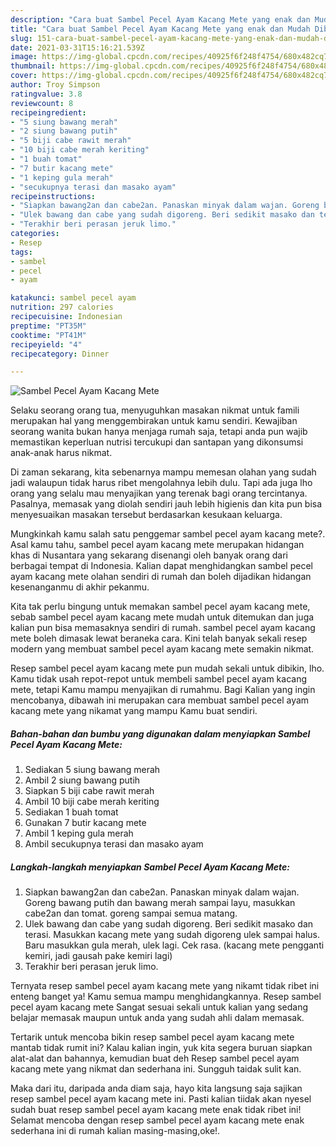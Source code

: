 ```yaml
---
description: "Cara buat Sambel Pecel Ayam Kacang Mete yang enak dan Mudah Dibuat"
title: "Cara buat Sambel Pecel Ayam Kacang Mete yang enak dan Mudah Dibuat"
slug: 151-cara-buat-sambel-pecel-ayam-kacang-mete-yang-enak-dan-mudah-dibuat
date: 2021-03-31T15:16:21.539Z
image: https://img-global.cpcdn.com/recipes/40925f6f248f4754/680x482cq70/sambel-pecel-ayam-kacang-mete-foto-resep-utama.jpg
thumbnail: https://img-global.cpcdn.com/recipes/40925f6f248f4754/680x482cq70/sambel-pecel-ayam-kacang-mete-foto-resep-utama.jpg
cover: https://img-global.cpcdn.com/recipes/40925f6f248f4754/680x482cq70/sambel-pecel-ayam-kacang-mete-foto-resep-utama.jpg
author: Troy Simpson
ratingvalue: 3.8
reviewcount: 8
recipeingredient:
- "5 siung bawang merah"
- "2 siung bawang putih"
- "5 biji cabe rawit merah"
- "10 biji cabe merah keriting"
- "1 buah tomat"
- "7 butir kacang mete"
- "1 keping gula merah"
- "secukupnya terasi dan masako ayam"
recipeinstructions:
- "Siapkan bawang2an dan cabe2an. Panaskan minyak dalam wajan. Goreng bawang putih dan bawang merah sampai layu, masukkan cabe2an dan tomat. goreng sampai semua matang."
- "Ulek bawang dan cabe yang sudah digoreng. Beri sedikit masako dan terasi. Masukkan kacang mete yang sudah digoreng ulek sampai halus. Baru masukkan gula merah, ulek lagi. Cek rasa. (kacang mete pengganti kemiri, jadi gausah pake kemiri lagi)"
- "Terakhir beri perasan jeruk limo."
categories:
- Resep
tags:
- sambel
- pecel
- ayam

katakunci: sambel pecel ayam 
nutrition: 297 calories
recipecuisine: Indonesian
preptime: "PT35M"
cooktime: "PT41M"
recipeyield: "4"
recipecategory: Dinner

---
```



![Sambel Pecel Ayam Kacang Mete](https://img-global.cpcdn.com/recipes/40925f6f248f4754/680x482cq70/sambel-pecel-ayam-kacang-mete-foto-resep-utama.jpg)

Selaku seorang orang tua, menyuguhkan masakan nikmat untuk famili merupakan hal yang menggembirakan untuk kamu sendiri. Kewajiban seorang  wanita bukan hanya menjaga rumah saja, tetapi anda pun wajib memastikan keperluan nutrisi tercukupi dan santapan yang dikonsumsi anak-anak harus nikmat.

Di zaman  sekarang, kita sebenarnya mampu memesan olahan yang sudah jadi walaupun tidak harus ribet mengolahnya lebih dulu. Tapi ada juga lho orang yang selalu mau menyajikan yang terenak bagi orang tercintanya. Pasalnya, memasak yang diolah sendiri jauh lebih higienis dan kita pun bisa menyesuaikan masakan tersebut berdasarkan kesukaan keluarga. 



Mungkinkah kamu salah satu penggemar sambel pecel ayam kacang mete?. Asal kamu tahu, sambel pecel ayam kacang mete merupakan hidangan khas di Nusantara yang sekarang disenangi oleh banyak orang dari berbagai tempat di Indonesia. Kalian dapat menghidangkan sambel pecel ayam kacang mete olahan sendiri di rumah dan boleh dijadikan hidangan kesenanganmu di akhir pekanmu.

Kita tak perlu bingung untuk memakan sambel pecel ayam kacang mete, sebab sambel pecel ayam kacang mete mudah untuk ditemukan dan juga kalian pun bisa memasaknya sendiri di rumah. sambel pecel ayam kacang mete boleh dimasak lewat beraneka cara. Kini telah banyak sekali resep modern yang membuat sambel pecel ayam kacang mete semakin nikmat.

Resep sambel pecel ayam kacang mete pun mudah sekali untuk dibikin, lho. Kamu tidak usah repot-repot untuk membeli sambel pecel ayam kacang mete, tetapi Kamu mampu menyajikan di rumahmu. Bagi Kalian yang ingin mencobanya, dibawah ini merupakan cara membuat sambel pecel ayam kacang mete yang nikamat yang mampu Kamu buat sendiri.

<!--inarticleads1-->

##### Bahan-bahan dan bumbu yang digunakan dalam menyiapkan Sambel Pecel Ayam Kacang Mete:

1. Sediakan 5 siung bawang merah
1. Ambil 2 siung bawang putih
1. Siapkan 5 biji cabe rawit merah
1. Ambil 10 biji cabe merah keriting
1. Sediakan 1 buah tomat
1. Gunakan 7 butir kacang mete
1. Ambil 1 keping gula merah
1. Ambil secukupnya terasi dan masako ayam




<!--inarticleads2-->

##### Langkah-langkah menyiapkan Sambel Pecel Ayam Kacang Mete:

1. Siapkan bawang2an dan cabe2an. Panaskan minyak dalam wajan. Goreng bawang putih dan bawang merah sampai layu, masukkan cabe2an dan tomat. goreng sampai semua matang.
1. Ulek bawang dan cabe yang sudah digoreng. Beri sedikit masako dan terasi. Masukkan kacang mete yang sudah digoreng ulek sampai halus. Baru masukkan gula merah, ulek lagi. Cek rasa. (kacang mete pengganti kemiri, jadi gausah pake kemiri lagi)
1. Terakhir beri perasan jeruk limo.




Ternyata resep sambel pecel ayam kacang mete yang nikamt tidak ribet ini enteng banget ya! Kamu semua mampu menghidangkannya. Resep sambel pecel ayam kacang mete Sangat sesuai sekali untuk kalian yang sedang belajar memasak maupun untuk anda yang sudah ahli dalam memasak.

Tertarik untuk mencoba bikin resep sambel pecel ayam kacang mete mantab tidak rumit ini? Kalau kalian ingin, yuk kita segera buruan siapkan alat-alat dan bahannya, kemudian buat deh Resep sambel pecel ayam kacang mete yang nikmat dan sederhana ini. Sungguh taidak sulit kan. 

Maka dari itu, daripada anda diam saja, hayo kita langsung saja sajikan resep sambel pecel ayam kacang mete ini. Pasti kalian tiidak akan nyesel sudah buat resep sambel pecel ayam kacang mete enak tidak ribet ini! Selamat mencoba dengan resep sambel pecel ayam kacang mete enak sederhana ini di rumah kalian masing-masing,oke!.

